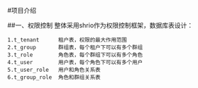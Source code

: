 #项目介绍

##一、权限控制
整体采用shrio作为权限控制框架，数据库表设计：
```image
1.t_tenant      租户表，权限的最大作用范围
2.t_group       群组表，每个租户下可以有多个群组
3.t_role        角色表，每个群组下可以有多个角色
4.t_user        用户表，每个角色下可以有多个用户
5.t_user_role   用户和角色关系表
6.t_group_role  角色和群组关系表
```


